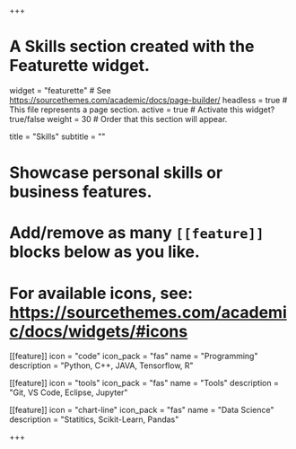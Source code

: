 +++
# A Skills section created with the Featurette widget.
widget = "featurette"  # See https://sourcethemes.com/academic/docs/page-builder/
headless = true  # This file represents a page section.
active = true  # Activate this widget? true/false
weight = 30  # Order that this section will appear.

title = "Skills"
subtitle = ""

# Showcase personal skills or business features.
# 
# Add/remove as many `[[feature]]` blocks below as you like.
# 
# For available icons, see: https://sourcethemes.com/academic/docs/widgets/#icons

[[feature]]
  icon = "code"
  icon_pack = "fas"
  name = "Programming"
  description = "Python, C++, JAVA, Tensorflow, R"
  
[[feature]]
  icon = "tools"
  icon_pack = "fas"
  name = "Tools"
  description = "Git, VS Code, Eclipse, Jupyter"  
  
[[feature]]
  icon = "chart-line"
  icon_pack = "fas"
  name = "Data Science"
  description = "Statitics, Scikit-Learn, Pandas"  
  

+++
